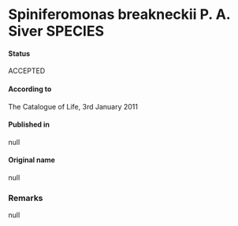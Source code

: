 Spiniferomonas breakneckii P. A. Siver SPECIES
=======

#### Status
ACCEPTED

#### According to
The Catalogue of Life, 3rd January 2011

#### Published in
null

#### Original name
null

### Remarks
null